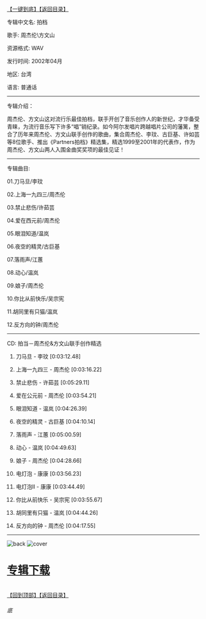 [【一键到底】](#底)[【返回目录】](/README.md)

专辑中文名: 拍档

歌手: 周杰伦\方文山

资源格式: WAV

发行时间: 2002年04月

地区: 台湾

语言: 普通话

------------
专辑介绍：

周杰伦、方文山这对流行乐最佳拍档，联手开创了音乐创作人的新世纪，才华备受青睐，为流行音乐写下许多“唱”销纪录。如今阿尔发唱片跨越唱片公司的藩篱，整合了历年来周杰伦、方文山联手创作的歌曲，集合周杰伦、李玟、古巨基、许如芸等8位歌手、推出《Partners拍档》精选集，精选1999至2001年的代表作，作为周杰伦、方文山两人入围金曲奖奖项的最佳见证！ 

------------
专辑曲目: 

01.刀马旦/李玟

02.上海一九四三/周杰伦

03.禁止悲伤/许茹芸

04.爱在西元前/周杰伦

05.眼泪知道/温岚

06.夜空的精灵/古巨基

07.落雨声/江蕙　

08.动心/温岚

09.娘子/周杰伦

10.你比从前快乐/吴宗宪　

11.胡同里有只猫/温岚

12.反方向的钟/周杰伦 

------------
CD: 拍当－周杰伦&方文山联手创作精选

01. 刀马旦 - 李玟   [0:03:12.48]

02. 上海一九四三 - 周杰伦    [0:03:16.22]

03. 禁止悲伤 - 许茹芸    [0:05:29.11]

04. 爱在公元前 - 周杰伦    [0:03:54.21]

05. 眼泪知道 - 温岚    [0:04:26.39]

06. 夜空的精灵 - 古巨基    [0:04:10.14]

07. 落雨声 - 江蕙    [0:05:00.59]

08. 动心 - 温岚    [0:04:49.63]

09. 娘子 - 周杰伦    [0:04:28.66]

10. 电灯泡 - 康康    [0:03:56.23]

11. 电灯泡II - 康康    [0:03:44.49]

12. 你比从前快乐 - 吴宗宪    [0:03:55.67]

13. 胡同里有只猫 - 温岚    [0:04:44.26]

14. 反方向的钟 - 周杰伦    [0:04:17.55]

------------
![back](https://image.acg.lol/file/2025/10/03/back71e3dc4bfbec56e1.jpg)
![cover](https://image.acg.lol/file/2025/10/03/cover229cd2cba2b0eef8.jpg)

# [专辑下载](https://url53.ctfile.com/f/25713053-8445248943-60d2d6?p=1024)
<br>[【回到顶部】](#readme)[【返回目录】](/README.md)
###### 底

